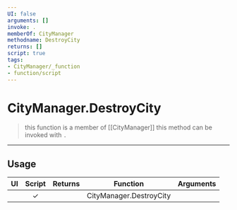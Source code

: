 ```yaml
---
UI: false
arguments: []
invoke: .
memberOf: CityManager
methodname: DestroyCity
returns: []
script: true
tags:
- CityManager/_function
- function/script
---
```

# CityManager.DestroyCity
> this function is a member of [[CityManager]]
> this method can be invoked with `.`
-----
## Usage
|  UI | Script | Returns | Function | Arguments |
|:---:|:------:|-------:|:--------:|:---------|
| |✓||CityManager.DestroyCity||
